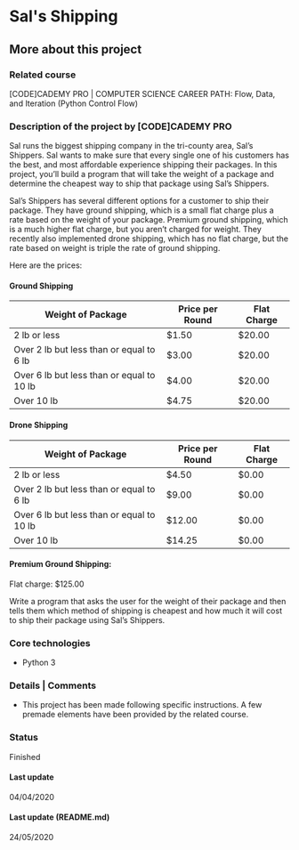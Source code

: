 # Sal's Shipping

## More about this project

### Related course
[CODE]CADEMY PRO | COMPUTER SCIENCE CAREER PATH: Flow, Data, and Iteration (Python Control Flow)

### Description of the project by [CODE]CADEMY PRO
Sal runs the biggest shipping company in the tri-county area, Sal’s Shippers. Sal wants to make sure that every single one of his customers has the best, and most affordable experience shipping their packages. In this project, you’ll build a program that will take the weight of a package and determine the cheapest way to ship that package using Sal’s Shippers.

Sal’s Shippers has several different options for a customer to ship their package. They have ground shipping, which is a small flat charge plus a rate based on the weight of your package. Premium ground shipping, which is a much higher flat charge, but you aren’t charged for weight. They recently also implemented drone shipping, which has no flat charge, but the rate based on weight is triple the rate of ground shipping.

Here are the prices: 

#### Ground Shipping
Weight of Package | Price per Round | Flat Charge
--- | --- | ---
2 lb or less | $1.50 | $20.00
Over 2 lb but less than or equal to 6 lb | $3.00 | $20.00
Over 6 lb but less than or equal to 10 lb | $4.00 | $20.00
Over 10 lb | $4.75 | $20.00

#### Drone Shipping
Weight of Package | Price per Round | Flat Charge
--- | --- | ---
2 lb or less | $4.50 | $0.00
Over 2 lb but less than or equal to 6 lb | $9.00 | $0.00
Over 6 lb but less than or equal to 10 lb | $12.00 | $0.00
Over 10 lb | $14.25 | $0.00

#### Premium Ground Shipping:
Flat charge: $125.00  

Write a program that asks the user for the weight of their package and then tells them which method of shipping is cheapest and how much it will cost to ship their package using Sal’s Shippers.

### Core technologies
- Python 3

### Details | Comments
- This project has been made following specific instructions. A few premade elements have been provided by the related course. 

### Status
Finished

#### Last update
04/04/2020

#### Last update (README.md)
24/05/2020
